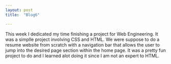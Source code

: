 ```yaml
---
layout: post
title:  "Blog6"

---
```


This week I dedicated my time finishing a project for Web Engineering.
It was a simplle project involving CSS and HTML.
We were suppose to do a resume website from scratch with a navigation bar that allows the user to jump into the desired page section within the home page. It was a pretty fun project to do and I learned alot doing it since I am not an expert to HTML.
